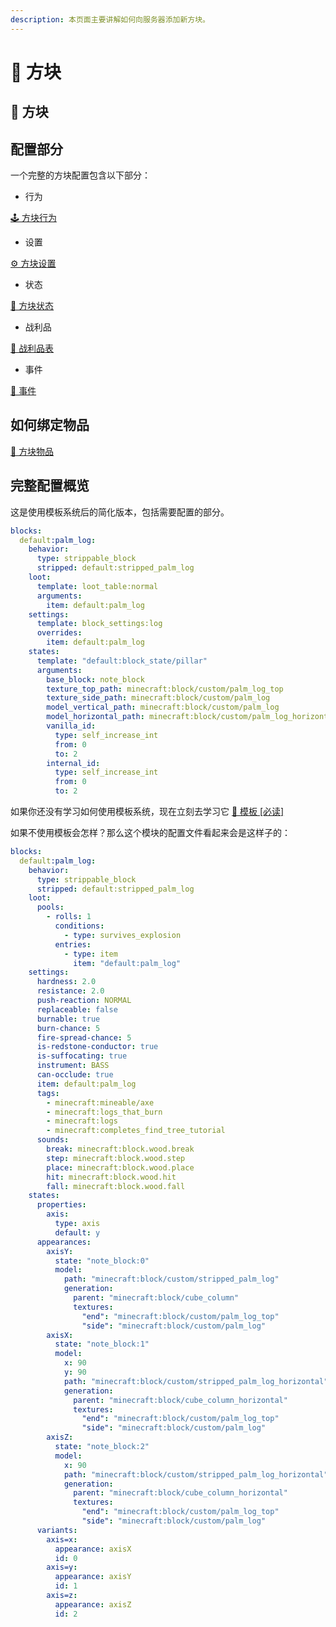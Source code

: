 ```yaml
---
description: 本页面主要讲解如何向服务器添加新方块。
---
```


# 🧱 方块

## 🧱 方块

## 配置部分 <a href="#sections-to-configure" id="sections-to-configure"></a>

一个完整的方块配置包含以下部分：

* 行为

[🕹️ 方块行为](https://mo-mi.gitbook.io/xiaomomi-plugins/craftengine/plugin-wiki/craftengine/add-new-contents/blocks/block-behaviors)

* 设置

[⚙️ 方块设置](https://mo-mi.gitbook.io/xiaomomi-plugins/craftengine/plugin-wiki/craftengine/add-new-contents/blocks/block-settings)

* 状态

[🔣 方块状态](https://mo-mi.gitbook.io/xiaomomi-plugins/craftengine/plugin-wiki/craftengine/add-new-contents/blocks/block-states)

* 战利品

[💎 战利品表](https://mo-mi.gitbook.io/xiaomomi-plugins/craftengine/plugin-wiki/craftengine/add-new-contents/loot-table)

* 事件

[🪇 事件](https://mo-mi.gitbook.io/xiaomomi-plugins/craftengine/plugin-wiki/craftengine/add-new-contents/events)

## 如何绑定物品 <a href="#how-to-bind-items" id="how-to-bind-items"></a>

[🧱 方块物品](https://mo-mi.gitbook.io/xiaomomi-plugins/craftengine/plugin-wiki/craftengine/add-new-contents/items/item-behaviors/block-item)

## 完整配置概览 <a href="#full-config-overview" id="full-config-overview"></a>

这是使用模板系统后的简化版本，包括需要配置的部分。

```yaml
blocks:
  default:palm_log:
    behavior:
      type: strippable_block
      stripped: default:stripped_palm_log
    loot:
      template: loot_table:normal
      arguments:
        item: default:palm_log
    settings:
      template: block_settings:log
      overrides:
        item: default:palm_log
    states:
      template: "default:block_state/pillar"
      arguments:
        base_block: note_block
        texture_top_path: minecraft:block/custom/palm_log_top
        texture_side_path: minecraft:block/custom/palm_log
        model_vertical_path: minecraft:block/custom/palm_log
        model_horizontal_path: minecraft:block/custom/palm_log_horizontal
        vanilla_id:
          type: self_increase_int
          from: 0
          to: 2
        internal_id:
          type: self_increase_int
          from: 0
          to: 2
```

如果你还没有学习如何使用模板系统，现在立刻去学习它 [📄 模板 \[必读\]](https://mo-mi.gitbook.io/xiaomomi-plugins/craftengine/plugin-wiki/craftengine/add-new-contents/templates-must-read)

如果不使用模板会怎样？那么这个模块的配置文件看起来会是这样子的：

```yaml
blocks:
  default:palm_log:
    behavior:
      type: strippable_block
      stripped: default:stripped_palm_log
    loot:
      pools:
        - rolls: 1
          conditions:
            - type: survives_explosion
          entries:
            - type: item
              item: "default:palm_log"
    settings:
      hardness: 2.0
      resistance: 2.0
      push-reaction: NORMAL
      replaceable: false
      burnable: true
      burn-chance: 5
      fire-spread-chance: 5
      is-redstone-conductor: true
      is-suffocating: true
      instrument: BASS
      can-occlude: true
      item: default:palm_log
      tags:
        - minecraft:mineable/axe
        - minecraft:logs_that_burn
        - minecraft:logs
        - minecraft:completes_find_tree_tutorial
      sounds:
        break: minecraft:block.wood.break
        step: minecraft:block.wood.step
        place: minecraft:block.wood.place
        hit: minecraft:block.wood.hit
        fall: minecraft:block.wood.fall
    states:
      properties:
        axis:
          type: axis
          default: y
      appearances:
        axisY:
          state: "note_block:0"
          model:
            path: "minecraft:block/custom/stripped_palm_log"
            generation:
              parent: "minecraft:block/cube_column"
              textures:
                "end": "minecraft:block/custom/palm_log_top"
                "side": "minecraft:block/custom/palm_log"
        axisX:
          state: "note_block:1"
          model:
            x: 90
            y: 90
            path: "minecraft:block/custom/stripped_palm_log_horizontal"
            generation:
              parent: "minecraft:block/cube_column_horizontal"
              textures:
                "end": "minecraft:block/custom/palm_log_top"
                "side": "minecraft:block/custom/palm_log"
        axisZ:
          state: "note_block:2"
          model:
            x: 90
            path: "minecraft:block/custom/stripped_palm_log_horizontal"
            generation:
              parent: "minecraft:block/cube_column_horizontal"
              textures:
                "end": "minecraft:block/custom/palm_log_top"
                "side": "minecraft:block/custom/palm_log"
      variants:
        axis=x:
          appearance: axisX
          id: 0
        axis=y:
          appearance: axisY
          id: 1
        axis=z:
          appearance: axisZ
          id: 2
```
